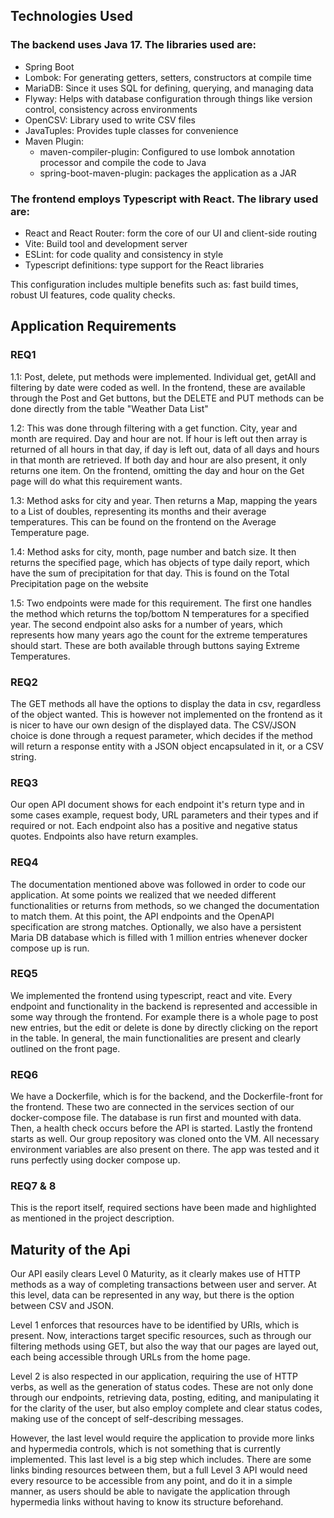 ## Technologies Used
 ### The backend uses  Java 17. The libraries used are:

- Spring Boot
- Lombok: For generating getters, setters, constructors at compile time
- MariaDB: Since it uses SQL for defining, querying, and managing data
- Flyway: Helps with database configuration through things like version control, consistency across environments
- OpenCSV: Library used to write CSV files
- JavaTuples: Provides tuple classes for convenience
- Maven Plugin: 
    * maven-compiler-plugin: Configured to use lombok annotation processor and compile the code to Java
    * spring-boot-maven-plugin: packages the application as a JAR


### The frontend employs Typescript with React. The library used are:
 
- React and React Router: form the core of our UI and client-side routing
- Vite: Build tool and development server
- ESLint: for code quality and consistency in style
- Typescript definitions: type support for the React libraries

This configuration includes multiple benefits such as: fast build times, robust UI features, code quality checks.

## Application Requirements

### REQ1
1.1: Post, delete, put methods were implemented. Individual get, getAll and filtering by date were coded as well. In the frontend, these are available through the Post and Get buttons, but the DELETE and PUT methods can be done directly from the table "Weather Data List"

1.2: This was done through filtering with a get function. City, year and month are required. Day and hour are not. If hour is left out then array is returned of all hours in that day, if day is left out, data of all days and hours in that month are retrieved. If both day and hour are also present, it only returns one item. On the frontend, omitting the day and hour on the Get page will do what this requirement wants.

1.3: Method asks for city and year. Then returns a Map, mapping the years to a List of doubles, representing its months and their average temperatures. This can be found on the frontend on the Average Temperature page.

1.4: Method asks for city, month, page number and batch size. It then returns the specified page, which has objects of type daily report, which have the sum of precipitation for that day. This is found on the Total Precipitation page on the website

1.5: Two endpoints were made for this requirement. The first one handles the method which returns the top/bottom N temperatures for a specified year. The second endpoint also asks for a number of years, which represents how many years ago the count for the extreme temperatures should start. These are both available through buttons saying Extreme Temperatures.

### REQ2

The GET methods all have the options to display the data in csv, regardless of the object wanted. This is however not implemented on the frontend as 
it is nicer to have our own design of the displayed data. The CSV/JSON choice is done through a request parameter, which decides if the method will return a response
entity with a JSON object encapsulated in it, or a CSV string.

### REQ3

Our open API document shows for each endpoint it's return type and in some cases example, request body, URL parameters and their types and if required or not. Each endpoint also has a positive and negative status quotes.
Endpoints also have return examples.

### REQ4

The documentation mentioned above was followed in order to code our application. At some points we realized that we needed different functionalities or returns from methods, so we changed the documentation to match them. At this point, the API endpoints and the OpenAPI specification are 
strong matches.
Optionally, we also have a persistent Maria DB database which is filled with 1 million entries whenever docker compose up is run.

### REQ5

We implemented the frontend using typescript, react and vite. Every endpoint and functionality in the backend is represented and accessible in some way through the frontend. For example there is a whole page to post new entries, but the edit or delete is done by directly clicking on the report in the table.
In general, the main functionalities are present and clearly outlined on the front page.

### REQ6

We have a Dockerfile, which is for the backend, and the Dockerfile-front for the frontend. These two are connected in the services section of our docker-compose file. 
The database is run first and mounted with data. Then, a health check occurs before the API is started. Lastly the frontend starts as well.
Our group repository was cloned onto the VM. All necessary environment variables are also present on there. The app was tested and it runs perfectly using docker compose up.

### REQ7 & 8

This is the report itself, required sections have been made and highlighted as mentioned in the project description.

## Maturity of the Api

Our API easily clears Level 0 Maturity, as it clearly makes use of HTTP methods as a way of completing transactions between
user and server. At this level, data can be represented in any way, but there is the option between CSV and JSON.

Level 1 enforces that resources have to be identified by URIs, which is present. Now, interactions target specific resources, such as through our filtering methods using GET, but also the way that our pages are layed out, each being accessible through URLs from the home page.

Level 2 is also respected in our application, requiring the use of HTTP verbs, as well as the generation of status codes. These are not only done 
through our endpoints, retrieving data, posting, editing, and manipulating it for the clarity of the user, but also employ complete and clear
status codes, making use of the concept of self-describing messages.

However, the last level would require the application to provide more links and hypermedia controls, which is not something that is currently implemented.
This last level is a big step which includes. There are some links binding resources between them, but a full Level 3 API would need every resource
to be accessible from any point, and do it in a simple manner, as users should be able to navigate the application through hypermedia links without
having to know its structure beforehand.


